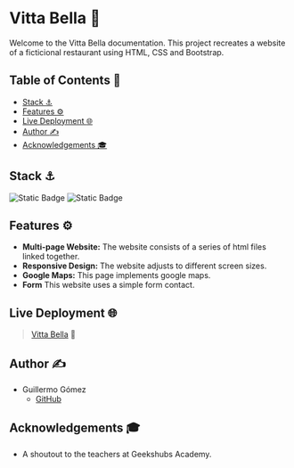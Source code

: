 # Vitta Bella :pizza:
Welcome to the Vitta Bella documentation. This project recreates a website of a ficticional restaurant using HTML, CSS and Bootstrap.


## Table of Contents :link:
* <a href="#stack">Stack :anchor:</a>
* <a href="#features">Features :gear:</a>
* <a href="#live-deployment">Live Deployment :globe_with_meridians:</a>
* <a href="#author">Author :writing_hand:</a>
* <a href="#acknowledgements">Acknowledgements 🎓</a>

<div id="stack"></div>

## Stack :anchor:
![Static Badge](https://img.shields.io/badge/HTML5-orange?style=flat-square)
![Static Badge](https://img.shields.io/badge/CSS3-blue?style=flat-square)

<div id="features"></div>

## Features :gear:
- **Multi-page Website:** The website consists of a series of html files linked together.
- **Responsive Design:** The website adjusts to different screen sizes.
- **Google Maps:** This page implements google maps.
- **Form** This website uses a simple form contact.

<div id="live-deployment"></div>

## Live Deployment :globe_with_meridians:
> [Vitta Bella](https://guillermogm.github.io/ProyectoRestaurante/) :pizza:

<div id="author"></div>

## Author :writing_hand:
* Guillermo Gómez
    * [GitHub](https://github.com/guillermogm)

<div id="acknowledgements"></div>

## Acknowledgements 🎓
* A shoutout to the teachers at Geekshubs Academy.
